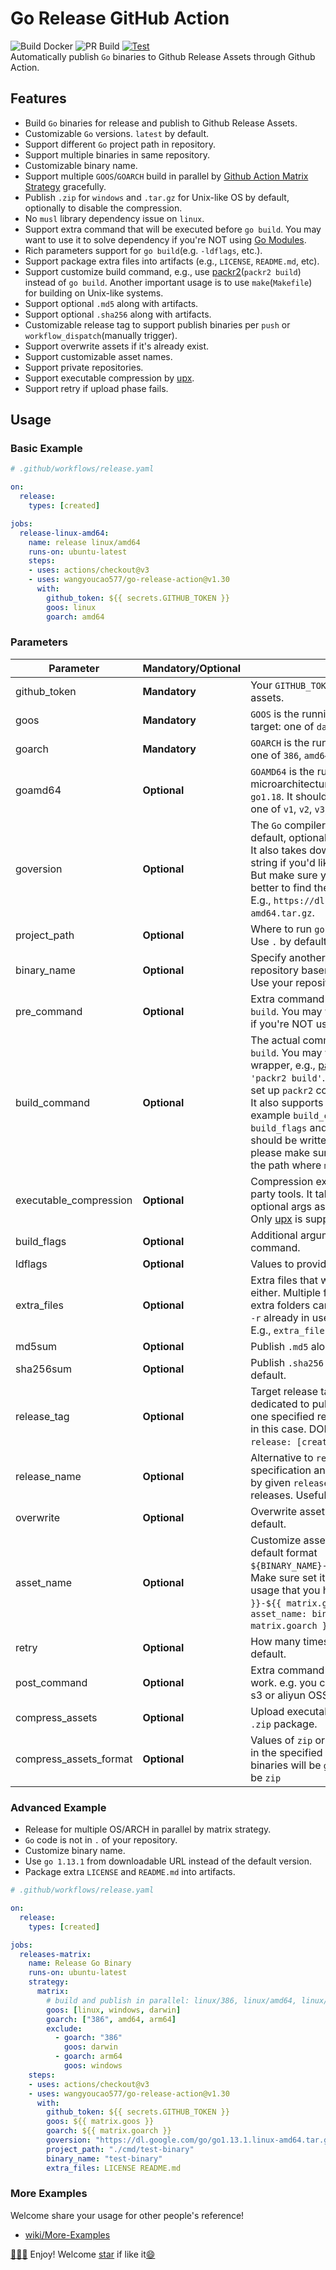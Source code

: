 # Go Release GitHub Action
![Build Docker](https://github.com/wangyoucao577/go-release-action/workflows/Build%20Docker/badge.svg) ![PR Build](https://github.com/wangyoucao577/go-release-action/workflows/PR%20Build/badge.svg) [![Test](https://github.com/wangyoucao577/go-release-action/actions/workflows/autotest.yml/badge.svg)](https://github.com/wangyoucao577/go-release-action/actions/workflows/autotest.yml)            
Automatically publish `Go` binaries to Github Release Assets through Github Action.

## Features
- Build `Go` binaries for release and publish to Github Release Assets.
- Customizable `Go` versions. `latest` by default.
- Support different `Go` project path in repository.
- Support multiple binaries in same repository.
- Customizable binary name.
- Support multiple `GOOS`/`GOARCH` build in parallel by [Github Action Matrix Strategy](https://help.github.com/en/actions/reference/workflow-syntax-for-github-actions#jobsjob_idstrategymatrix) gracefully.
- Publish `.zip` for `windows` and `.tar.gz` for Unix-like OS by default, optionally to disable the compression.
- No `musl` library dependency issue on `linux`.
- Support extra command that will be executed before `go build`. You may want to use it to solve dependency if you're NOT using [Go Modules](https://github.com/golang/go/wiki/Modules).
- Rich parameters support for `go build`(e.g. `-ldflags`, etc.).
- Support package extra files into artifacts (e.g., `LICENSE`, `README.md`, etc).
- Support customize build command, e.g., use [packr2](https://github.com/gobuffalo/packr/tree/master/v2)(`packr2 build`) instead of `go build`. Another important usage is to use `make`(`Makefile`) for building on Unix-like systems.
- Support optional `.md5` along with artifacts.
- Support optional `.sha256` along with artifacts.
- Customizable release tag to support publish binaries per `push` or `workflow_dispatch`(manually trigger).
- Support overwrite assets if it's already exist.
- Support customizable asset names.
- Support private repositories.
- Support executable compression by [upx](https://github.com/upx/upx).
- Support retry if upload phase fails.    

## Usage

### Basic Example

```yaml
# .github/workflows/release.yaml

on:
  release:
    types: [created]

jobs:
  release-linux-amd64:
    name: release linux/amd64
    runs-on: ubuntu-latest
    steps:
    - uses: actions/checkout@v3
    - uses: wangyoucao577/go-release-action@v1.30
      with:
        github_token: ${{ secrets.GITHUB_TOKEN }}
        goos: linux
        goarch: amd64
```

### Parameters

| Parameter | **Mandatory**/**Optional** | Description |
| --------- | -------- | ----------- |
| github_token | **Mandatory** | Your `GITHUB_TOKEN` for uploading releases to Github assets. |
| goos | **Mandatory** | `GOOS` is the running program's operating system target: one of `darwin`, `freebsd`, `linux`, and so on. |
| goarch | **Mandatory** | `GOARCH` is the running program's architecture target: one of `386`, `amd64`, `arm`, `arm64`, `s390x`, and so on. |
| goamd64 | **Optional** | `GOAMD64` is the running programs amd64 microarchitecture level, which is available since `go1.18`. It should only be used when `GOARCH` is `amd64`: one of `v1`, `v2`, `v3`, `v4`. |
| goversion |  **Optional** | The `Go` compiler version. `latest`([check it here](https://go.dev/VERSION?m=text)) by default, optional `1.13`, `1.14`, `1.15`, `1.16`, `1.17`, `1.18`. <br>It also takes download URL instead of version string if you'd like to use more specified version. But make sure your URL is `linux-amd64` package, better to find the URL from [Go - Downloads](https://go.dev/dl/).<br>E.g., `https://dl.google.com/go/go1.13.1.linux-amd64.tar.gz`. |
| project_path | **Optional** | Where to run `go build`. <br>Use `.` by default. |
| binary_name | **Optional** | Specify another binary name if do not want to use repository basename. <br>Use your repository's basename if not set. |
| pre_command | **Optional** | Extra command that will be executed before `go build`. You may want to use it to solve dependency if you're NOT using [Go Modules](https://github.com/golang/go/wiki/Modules). |
| build_command | **Optional** | The actual command to build binary, typically `go build`. You may want to use other command wrapper, e.g., [packr2](https://github.com/gobuffalo/packr/tree/master/v2), example `build_command: 'packr2 build'`. Remember to use `pre_command` to set up `packr2` command in this scenario.<br>It also supports the `make`(`Makefile`) building system, example `build_command: make`. In this case both `build_flags` and `ldflags` will be ignored since they should be written in your `Makefile` already. Also, please make sure the generated binary placed in the path where `make` runs, i.e., `project_path`. |
| executable_compression | **Optional** | Compression executable binary by some third-party tools. It takes compression command with optional args as input, e.g., `upx` or `upx -v`. <br>Only [upx](https://github.com/upx/upx) is supported at the moment.|
| build_flags | **Optional** | Additional arguments to pass the `go build` command. |
| ldflags | **Optional** | Values to provide to the `-ldflags` argument. |
| extra_files | **Optional** | Extra files that will be packaged into artifacts either. Multiple files separated by space. Note that extra folders can be allowed either since internal `cp -r` already in use. <br>E.g., `extra_files: LICENSE README.md` |
| md5sum | **Optional** | Publish `.md5` along with artifacts, `TRUE` by default. |
| sha256sum | **Optional** | Publish `.sha256` along with artifacts, `FALSE` by default. |
| release_tag | **Optional** | Target release tag to publish your binaries to. It's dedicated to publish binaries on every `push` into one specified release page since there's no target in this case. DON'T set it if you trigger the action by `release: [created]` event as most people do.|
| release_name           | **Optional**               | Alternative to `release_tag` for release target specification and binary push. The newest release by given `release_name` will be picked from all releases. Useful for e.g. untagged(draft) ones.|
| overwrite | **Optional** | Overwrite asset if it's already exist. `FALSE` by default. |
| asset_name | **Optional** | Customize asset name if do not want to use the default format `${BINARY_NAME}-${RELEASE_TAG}-${GOOS}-${GOARCH}`. <br>Make sure set it correctly, especially for matrix usage that you have to append `-${{ matrix.goos }}-${{ matrix.goarch }}`. A valid example could be  `asset_name: binary-name-${{ matrix.goos }}-${{ matrix.goarch }}`. |
| retry | **Optional** | How many times retrying if upload fails. `3` by default. |
| post_command | **Optional** | Extra command that will be executed for teardown work. e.g. you can use it to upload artifacts to AWS s3 or aliyun OSS |
| compress_assets | **Optional** | Upload executable binaries rather than `.tar.gz` or `.zip` package. |
| compress_assets_format | **Optional** |  Values of `zip` or `gz` will produce executable binaries in the specified format . `""` default. By default linux binaries will be `gz` format and windows binaries will be `zip`|

### Advanced Example

- Release for multiple OS/ARCH in parallel by matrix strategy.
- `Go` code is not in `.` of your repository.
- Customize binary name.
- Use `go 1.13.1` from downloadable URL instead of the default version.
- Package extra `LICENSE` and `README.md` into artifacts.

```yaml
# .github/workflows/release.yaml

on:
  release:
    types: [created]

jobs:
  releases-matrix:
    name: Release Go Binary
    runs-on: ubuntu-latest
    strategy:
      matrix:
        # build and publish in parallel: linux/386, linux/amd64, linux/arm64, windows/386, windows/amd64, darwin/amd64, darwin/arm64
        goos: [linux, windows, darwin]
        goarch: ["386", amd64, arm64]
        exclude:
          - goarch: "386"
            goos: darwin
          - goarch: arm64
            goos: windows
    steps:
    - uses: actions/checkout@v3
    - uses: wangyoucao577/go-release-action@v1.30
      with:
        github_token: ${{ secrets.GITHUB_TOKEN }}
        goos: ${{ matrix.goos }}
        goarch: ${{ matrix.goarch }}
        goversion: "https://dl.google.com/go/go1.13.1.linux-amd64.tar.gz"
        project_path: "./cmd/test-binary"
        binary_name: "test-binary"
        extra_files: LICENSE README.md
```

### More Examples
Welcome share your usage for other people's reference!
- [wiki/More-Examples](https://github.com/wangyoucao577/go-release-action/wiki/More-Examples)

[:clap:](":clap:")[:clap:](":clap:")[:clap:](":clap:") Enjoy! Welcome [star](https://github.com/wangyoucao577/go-release-action/) if like it[:smile:](:smile:)
